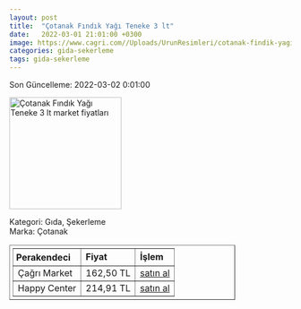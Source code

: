 ```yaml
---
layout: post
title:  "Çotanak Fındık Yağı Teneke 3 lt"
date:   2022-03-01 21:01:00 +0300
image: https://www.cagri.com//Uploads/UrunResimleri/cotanak-findik-yagi-teneke-3-lt-5262.jpg
categories: gida-sekerleme
tags: gida-sekerleme
---
```


Son Güncelleme: 2022-03-02 0:01:00

<img src="https://www.cagri.com//Uploads/UrunResimleri/cotanak-findik-yagi-teneke-3-lt-5262.jpg" width="200" alt="Çotanak Fındık Yağı Teneke 3 lt market fiyatları" />

Kategori: Gıda, Şekerleme
<br />
Marka: Çotanak

<table border="1" style="padding: 5px;width:80%;">
  <tr>
    <td style="padding: 5px;"><strong>Perakendeci</strong></td>
    <td><strong>Fiyat</strong></td>
    <td><strong>İşlem</strong></td>
  </tr>
  <tr>
              <td>Çağrı Market</td>
              <td>162,50 TL</td>
              <td><a target="_blank" href="https://www.cagri.com/cotanak-findik-yagi-teneke-3-lt">satın al</a></td>
            </tr><tr>
              <td>Happy Center</td>
              <td>214,91 TL</td>
              <td><a target="_blank" href="https://www.happycenter.com.tr/Cotanak_Y_findik_Yagi_3_Lt">satın al</a></td>
            </tr>
</table>
